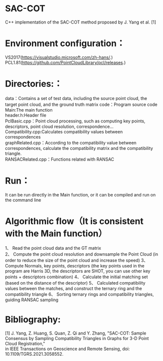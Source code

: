# SAC-COT
C++ implementation of the SAC-COT method proposed by J. Yang et al. [1]

# Environment configuration：
VS2017(https://visualstudio.microsoft.com/zh-hans/.)  
PCL1.81(https://github.com/PointCloudLibrary/pcl/releases.)

# Directories:：
data：Contains a set of test data, including the source point cloud, the target point cloud, and the ground truth matrix
code：Program source code  
    Main:The main function  
    header.h:Header file  
    PclBasic.cpp：Point cloud processing, such as computing key points, descriptors, point cloud resolution, correspondence...  
    Compatibility.cpp:Calculates compatibility values between correspondences  
    graphRelated.cpp：According to the compatibility value between correspondences, calculate the compatibility matrix and the compatibility triangle.   
    RANSACRelated.cpp：Functions related with RANSAC  
    
# Run：
It can be run directly in the Main function, or it can be compiled and run on the command line  

# Algorithmic flow（It is consistent with the Main function）  
1、 Read the point cloud data and the GT matrix  
2、 Compute the point cloud resolution and downsample the Point Cloud (in order to reduce the size of the point cloud and increase the speed) 
3、 Compute Normals, key points, descriptors (the key points used in the program are Harris 3D, the descriptors are SHOT, you can use other key points + descriptors combination) 
4、 Calculate the initial matching set (based on the distance of the descriptor)
5、 Calculated compatibility values between the matches, and construct the ternary ring and the compatibility triangle
6、 Sorting ternary rings and compatibility triangles, guiding RANSAC sampling  

# Bibliography:  
[1] J. Yang, Z. Huang, S. Quan, Z. Qi and Y. Zhang, "SAC-COT: Sample Consensus by Sampling Compatibility Triangles in Graphs for 3-D Point Cloud Registration,"   
in IEEE Transactions on Geoscience and Remote Sensing, doi: 10.1109/TGRS.2021.3058552.
